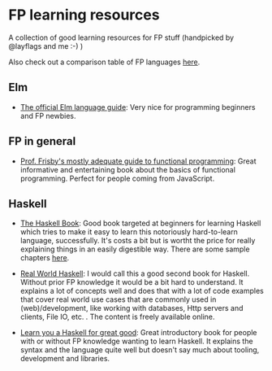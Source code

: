 # FP learning resources
A collection of good learning resources for FP stuff (handpicked by @layflags and me :-) )

Also check out a comparison table of FP languages [here](https://github.com/ChristophP/FP-learning-resources/blob/master/FP_LANG_COMPARISON.md).

## Elm

- [The official Elm language guide](https://guide.elm-lang.org/): Very nice for programming beginners and FP newbies.

## FP in general

- [Prof. Frisby's mostly adequate guide to functional programming](https://mostly-adequate.gitbooks.io/mostly-adequate-guide/): Great informative and entertaining book about the basics of functional programming. Perfect for people coming from JavaScript.

## Haskell

- [The Haskell Book](http://haskellbook.com/): Good book targeted at beginners for learning Haskell which tries to make it easy to learn this notoriously hard-to-learn language, successfully. It's costs a bit but is wortht the price for really explaining things in an easily digestible way. There are some sample chapters [here](http://haskellbook.com/assets/img/sample.pdf).

- [Real World Haskell](http://book.realworldhaskell.org/read/): I would call this a good second book for Haskell. Without prior FP knowledge it would be a bit hard to understand. It explains a lot of concepts well and does that with a lot of code examples that cover real world use cases that are commonly used in (web)/development, like working with databases, Http servers and clients, File IO, etc. . The content is freely available online.

- [Learn you a Haskell for great good](http://learnyouahaskell.com/chapters): Great introductory book for people with or without FP knowledge wanting to learn Haskell. It explains the syntax and the language quite well but doesn't say much about tooling, development and libraries.


